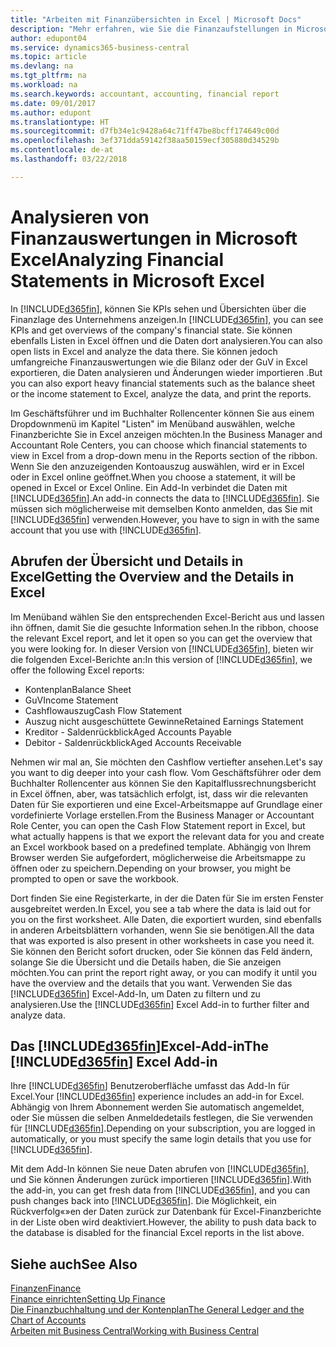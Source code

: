 ```yaml
---
title: "Arbeiten mit Finanzübersichten in Excel | Microsoft Docs"
description: "Mehr erfahren, wie Sie die Finanzaufstellungen in Microsoft Excel von  Business Central für eine Analyse öffnen können."
author: edupont04
ms.service: dynamics365-business-central
ms.topic: article
ms.devlang: na
ms.tgt_pltfrm: na
ms.workload: na
ms.search.keywords: accountant, accounting, financial report
ms.date: 09/01/2017
ms.author: edupont
ms.translationtype: HT
ms.sourcegitcommit: d7fb34e1c9428a64c71ff47be8bcff174649c00d
ms.openlocfilehash: 3ef371dda59142f38aa50159ecf305880d34529b
ms.contentlocale: de-at
ms.lasthandoff: 03/22/2018

---
```

# <a name="analyzing-financial-statements-in-microsoft-excel"></a><span data-ttu-id="2c99f-103">Analysieren von Finanzauswertungen in Microsoft Excel</span><span class="sxs-lookup"><span data-stu-id="2c99f-103">Analyzing Financial Statements in Microsoft Excel</span></span>
<span data-ttu-id="2c99f-104">In [!INCLUDE[d365fin](includes/d365fin_md.md)], können Sie KPIs sehen und Übersichten über die Finanzlage des Unternehmens anzeigen.</span><span class="sxs-lookup"><span data-stu-id="2c99f-104">In [!INCLUDE[d365fin](includes/d365fin_md.md)], you can see KPIs and get overviews of the company's financial state.</span></span> <span data-ttu-id="2c99f-105">Sie können ebenfalls Listen in Excel öffnen und die Daten dort analysieren.</span><span class="sxs-lookup"><span data-stu-id="2c99f-105">You can also open lists in Excel and analyze the data there.</span></span> <span data-ttu-id="2c99f-106">Sie können jedoch umfangreiche Finanzauswertungen wie die Bilanz oder der GuV in Excel exportieren, die Daten analysieren und Änderungen wieder importieren .</span><span class="sxs-lookup"><span data-stu-id="2c99f-106">But you can also export heavy financial statements such as the balance sheet or the income statement to Excel, analyze the data, and print the reports.</span></span>  

<span data-ttu-id="2c99f-107">Im Geschäftsführer und im Buchhalter Rollencenter können Sie aus einem Dropdownmenü im Kapitel "Listen" im Menüband auswählen, welche Finanzberichte Sie in Excel anzeigen möchten.</span><span class="sxs-lookup"><span data-stu-id="2c99f-107">In the Business Manager and Accountant Role Centers, you can choose which financial statements to view in Excel from a drop-down menu in the Reports section of the ribbon.</span></span> <span data-ttu-id="2c99f-108">Wenn Sie den anzuzeigenden Kontoauszug auswählen, wird er in Excel oder in Excel online geöffnet.</span><span class="sxs-lookup"><span data-stu-id="2c99f-108">When you choose a statement, it will be opened in Excel or Excel Online.</span></span> <span data-ttu-id="2c99f-109">Ein Add-In verbindet die Daten mit [!INCLUDE[d365fin](includes/d365fin_md.md)].</span><span class="sxs-lookup"><span data-stu-id="2c99f-109">An add-in connects the data to [!INCLUDE[d365fin](includes/d365fin_md.md)].</span></span> <span data-ttu-id="2c99f-110">Sie müssen sich möglicherweise mit demselben Konto anmelden, das Sie mit [!INCLUDE[d365fin](includes/d365fin_md.md)] verwenden.</span><span class="sxs-lookup"><span data-stu-id="2c99f-110">However, you have to sign in with the same account that you use with [!INCLUDE[d365fin](includes/d365fin_md.md)].</span></span>  

## <a name="getting-the-overview-and-the-details-in-excel"></a><span data-ttu-id="2c99f-111">Abrufen der Übersicht und Details in Excel</span><span class="sxs-lookup"><span data-stu-id="2c99f-111">Getting the Overview and the Details in Excel</span></span>
<span data-ttu-id="2c99f-112">Im Menüband wählen Sie den entsprechenden Excel-Bericht aus und lassen ihn öffnen, damit Sie die gesuchte Information sehen.</span><span class="sxs-lookup"><span data-stu-id="2c99f-112">In the ribbon, choose the relevant Excel report, and let it open so you can get the overview that you were looking for.</span></span> <span data-ttu-id="2c99f-113">In dieser Version von [!INCLUDE[d365fin](includes/d365fin_md.md)], bieten wir die folgenden Excel-Berichte an:</span><span class="sxs-lookup"><span data-stu-id="2c99f-113">In this version of [!INCLUDE[d365fin](includes/d365fin_md.md)], we offer the following Excel reports:</span></span>

- <span data-ttu-id="2c99f-114">Kontenplan</span><span class="sxs-lookup"><span data-stu-id="2c99f-114">Balance Sheet</span></span>  
- <span data-ttu-id="2c99f-115">GuV</span><span class="sxs-lookup"><span data-stu-id="2c99f-115">Income Statement</span></span>  
- <span data-ttu-id="2c99f-116">Cashflowauszug</span><span class="sxs-lookup"><span data-stu-id="2c99f-116">Cash Flow Statement</span></span>  
- <span data-ttu-id="2c99f-117">Auszug nicht ausgeschüttete Gewinne</span><span class="sxs-lookup"><span data-stu-id="2c99f-117">Retained Earnings Statement</span></span>  
- <span data-ttu-id="2c99f-118">Kreditor - Saldenrückblick</span><span class="sxs-lookup"><span data-stu-id="2c99f-118">Aged Accounts Payable</span></span>  
- <span data-ttu-id="2c99f-119">Debitor - Saldenrückblick</span><span class="sxs-lookup"><span data-stu-id="2c99f-119">Aged Accounts Receivable</span></span>  

<span data-ttu-id="2c99f-120">Nehmen wir mal an, Sie möchten den Cashflow vertiefter ansehen.</span><span class="sxs-lookup"><span data-stu-id="2c99f-120">Let's say you want to dig deeper into your cash flow.</span></span> <span data-ttu-id="2c99f-121">Vom Geschäftsführer oder dem Buchhalter Rollencenter aus können Sie den Kapitalflussrechnungsbericht in Excel öffnen, aber, was tatsächlich erfolgt, ist, dass wir die relevanten Daten für Sie exportieren und eine Excel-Arbeitsmappe auf Grundlage einer vordefinierte Vorlage erstellen.</span><span class="sxs-lookup"><span data-stu-id="2c99f-121">From the Business Manager or Accountant Role Center, you can open the Cash Flow Statement report in Excel, but what actually happens is that we export the relevant data for you and create an Excel workbook based on a predefined template.</span></span> <span data-ttu-id="2c99f-122">Abhängig von Ihrem Browser werden Sie aufgefordert, möglicherweise die Arbeitsmappe zu öffnen oder zu speichern.</span><span class="sxs-lookup"><span data-stu-id="2c99f-122">Depending on your browser, you might be prompted to open or save the workbook.</span></span>  

<span data-ttu-id="2c99f-123">Dort finden Sie eine Registerkarte, in der die Daten für Sie im ersten Fenster ausgebreitet werden.</span><span class="sxs-lookup"><span data-stu-id="2c99f-123">In Excel, you see a tab where the data is laid out for you on the first worksheet.</span></span> <span data-ttu-id="2c99f-124">Alle Daten, die exportiert wurden, sind ebenfalls in anderen Arbeitsblättern vorhanden, wenn Sie sie benötigen.</span><span class="sxs-lookup"><span data-stu-id="2c99f-124">All the data that was exported is also present in other worksheets in case you need it.</span></span> <span data-ttu-id="2c99f-125">Sie können den Bericht sofort drucken, oder Sie können das Feld ändern, solange Sie die Übersicht und die Details haben, die Sie anzeigen möchten.</span><span class="sxs-lookup"><span data-stu-id="2c99f-125">You can print the report right away, or you can modify it until you have the overview and the details that you want.</span></span> <span data-ttu-id="2c99f-126">Verwenden Sie das [!INCLUDE[d365fin](includes/d365fin_md.md)] Excel-Add-In, um Daten zu filtern und zu analysieren.</span><span class="sxs-lookup"><span data-stu-id="2c99f-126">Use the [!INCLUDE[d365fin](includes/d365fin_md.md)] Excel Add-in to further filter and analyze data.</span></span>  

## <a name="the-included365finincludesd365finmdmd-excel-add-in"></a><span data-ttu-id="2c99f-127">Das [!INCLUDE[d365fin](includes/d365fin_md.md)]Excel-Add-in</span><span class="sxs-lookup"><span data-stu-id="2c99f-127">The [!INCLUDE[d365fin](includes/d365fin_md.md)] Excel Add-in</span></span>
<span data-ttu-id="2c99f-128">Ihre [!INCLUDE[d365fin](includes/d365fin_md.md)] Benutzeroberfläche umfasst das Add-In für Excel.</span><span class="sxs-lookup"><span data-stu-id="2c99f-128">Your [!INCLUDE[d365fin](includes/d365fin_md.md)] experience includes an add-in for Excel.</span></span> <span data-ttu-id="2c99f-129">Abhängig von Ihrem Abonnement werden Sie automatisch angemeldet, oder Sie müssen die selben Anmeldedetails festlegen, die Sie verwenden für [!INCLUDE[d365fin](includes/d365fin_md.md)].</span><span class="sxs-lookup"><span data-stu-id="2c99f-129">Depending on your subscription, you are logged in automatically, or you must specify the same login details that you use for [!INCLUDE[d365fin](includes/d365fin_md.md)].</span></span>  

<span data-ttu-id="2c99f-130">Mit dem Add-In können Sie neue Daten abrufen von [!INCLUDE[d365fin](includes/d365fin_md.md)], und Sie können Änderungen zurück importieren [!INCLUDE[d365fin](includes/d365fin_md.md)].</span><span class="sxs-lookup"><span data-stu-id="2c99f-130">With the add-in, you can get fresh data from [!INCLUDE[d365fin](includes/d365fin_md.md)], and you can push changes back into [!INCLUDE[d365fin](includes/d365fin_md.md)].</span></span> <span data-ttu-id="2c99f-131">Die Möglichkeit, ein Rückverfolg«»en der Daten zurück zur Datenbank für Excel-Finanzberichte in der Liste oben wird deaktiviert.</span><span class="sxs-lookup"><span data-stu-id="2c99f-131">However, the ability to push data back to the database is disabled for the financial Excel reports in the list above.</span></span>  

## <a name="see-also"></a><span data-ttu-id="2c99f-132">Siehe auch</span><span class="sxs-lookup"><span data-stu-id="2c99f-132">See Also</span></span>
[<span data-ttu-id="2c99f-133">Finanzen</span><span class="sxs-lookup"><span data-stu-id="2c99f-133">Finance</span></span>](finance.md)  
[<span data-ttu-id="2c99f-134">Finance einrichten</span><span class="sxs-lookup"><span data-stu-id="2c99f-134">Setting Up Finance</span></span>](finance-setup-finance.md)  
[<span data-ttu-id="2c99f-135">Die Finanzbuchhaltung und der Kontenplan</span><span class="sxs-lookup"><span data-stu-id="2c99f-135">The General Ledger and the Chart of Accounts</span></span>](finance-general-ledger.md)  
[<span data-ttu-id="2c99f-136">Arbeiten mit  Business Central</span><span class="sxs-lookup"><span data-stu-id="2c99f-136">Working with Business Central</span></span>](ui-work-product.md)  

